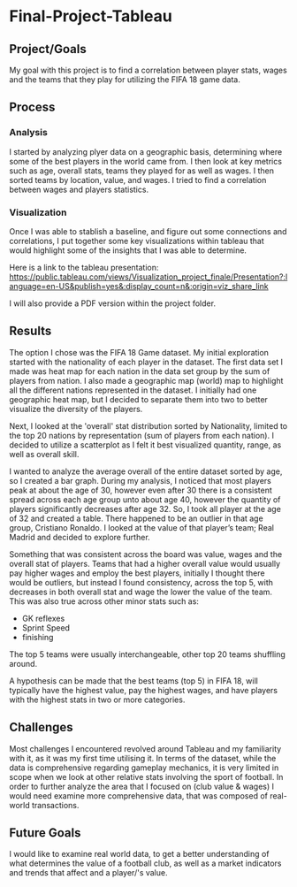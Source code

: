 # Final-Project-Tableau

## Project/Goals
My goal with this project is to find a correlation between player stats, wages and the teams that they play for utilizing the FIFA 18 game data.

## Process
### Analysis
I started by analyzing plyer data on a geographic basis, determining where some of the best players in the world came from. I then look at key metrics such as age, overall stats, teams they played for as well as wages. I then sorted teams by location, value, and wages. I tried to find a correlation between wages and players statistics.  

### Visualization
Once I was able to stablish a baseline, and figure out some connections and correlations, I put together some key visualizations within tableau that would highlight some of the insights that I was able to determine.

Here is a link to the tableau presentation: https://public.tableau.com/views/Visualization_project_finale/Presentation?:language=en-US&publish=yes&:display_count=n&:origin=viz_share_link

I will also provide a PDF version within the project folder.
## Results
The option I chose was the FIFA 18 Game dataset. My initial exploration started with the nationality of each player in the dataset. The first data set I made was heat map for each nation in the data set group by the sum of players from nation. I also made a geographic map (world) map to highlight all the different nations represented in the dataset. I initially had one geographic heat map, but I decided to separate them into two to better visualize the diversity of the players. 

Next, I looked at the 'overall' stat distribution sorted by Nationality, limited to the top 20 nations by representation (sum of players from each nation). I decided to utilize a scatterplot as I felt it best visualized quantity, range, as well as overall skill.

I wanted to analyze the average overall of the entire dataset sorted by age, so I created a bar graph. During my analysis, I noticed that most players peak at about the age of 30, however even after 30 there is a consistent spread across each age group unto about age 40, however the quantity of players significantly decreases after age 32. So, I took all player at the age of 32 and created a table. There happened to be an outlier in that age group, Cristiano Ronaldo. I looked at the value of that player’s team; Real Madrid and decided to explore further.

Something that was consistent across the board was value, wages and the overall stat of players. Teams that had a higher overall value would usually pay higher wages and employ the best players, initially I thought there would be outliers, but instead I found consistency, across the top 5, with decreases in both overall stat and wage the lower the value of the team. This was also true across other minor stats such as:
- GK reflexes
- Sprint Speed
- finishing

The top 5 teams were usually interchangeable, other top 20 teams shuffling around. 

A hypothesis can be made that the best teams (top 5) in FIFA 18, will typically have the highest value, pay the highest wages, and have players with the highest stats in two or more categories. 

## Challenges 
Most challenges I encountered revolved around Tableau and my familiarity with it, as it was my first time utilising it. In terms of the dataset, while the data is comprehensive regarding gameplay mechanics, it is very limited in scope when we look at other relative stats involving the sport of football. In order to further analyze the area that I focused on (club value & wages) I would need examine more comprehensive data, that was composed of real-world transactions. 

## Future Goals
I would like to examine real world data, to get a better understanding of what determines the value of a football club, as well as a market indicators and trends that affect and a player/'s value.
